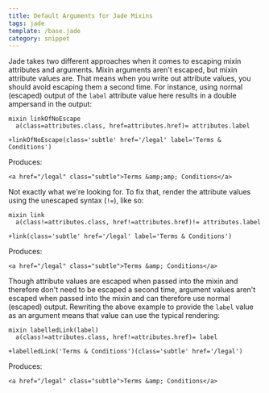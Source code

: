 ```yaml
---
title: Default Arguments for Jade Mixins
tags: jade
template: /base.jade
category: snippet
---
```


Jade takes two different approaches when it comes to escaping mixin attributes and arguments. Mixin arguments aren't escaped, but mixin attribute values are. That means when you write out attribute values, you should avoid escaping them a second time. For instance, using normal (escaped) output of the `label` attribute value here results in a double ampersand in the output:

```
mixin linkOfNoEscape
  a(class=attributes.class, href=attributes.href)= attributes.label

+linkOfNoEscape(class='subtle' href='/legal' label='Terms & Conditions')
```

Produces:

```
<a href="/legal" class="subtle">Terms &amp;amp; Conditions</a>
```

Not exactly what we're looking for. To fix that, render the attribute values using the unescaped syntax (`!=`), like so:

```
mixin link
  a(class!=attributes.class, href!=attributes.href)!= attributes.label

+link(class='subtle' href='/legal' label='Terms & Conditions')
```

Produces:

```
<a href="/legal" class="subtle">Terms &amp; Conditions</a>
```

Though attribute values are escaped when passed into the mixin and therefore don't need to be escaped a second time, argument values aren't escaped when passed into the mixin and can therefore use normal (escaped) output. Rewriting the above example to provide the `label` value as an argument means that value can use the typical rendering:

```
mixin labelledLink(label)
  a(class!=attributes.class, href!=attributes.href)= label

+labelledLink('Terms & Conditions')(class='subtle' href='/legal')
```

Produces:

```
<a href="/legal" class="subtle">Terms &amp; Conditions</a>
```
